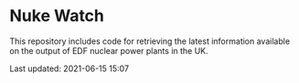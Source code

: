 # Nuke Watch

This repository includes code for retrieving the latest information available on the output of EDF nuclear power plants in the UK.

Last updated: 2021-06-15 15:07